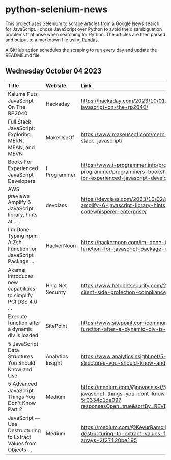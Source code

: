 # python-selenium-news

This project uses [Selenium](https://www.seleniumhq.org/) to scrape articles from a Google News search for JavaScript.
I chose JavaScript over Python to avoid the disambiguation problems that arise when searching for Python.
The articles are then parsed and output to a markdown file using [Pandas](https://pandas.pydata.org/).

A GitHub action schedules the scraping to run every day and update the README.md file.

## Wednesday October 04 2023


| Title                                                             | Website           | Link                                                                                                                                  |
|:------------------------------------------------------------------|:------------------|:--------------------------------------------------------------------------------------------------------------------------------------|
| Kaluma Puts JavaScript On The RP2040                              | Hackaday          | https://hackaday.com/2023/10/01/kaluma-puts-javascript-on-the-rp2040/                                                                 |
| Full Stack JavaScript: Exploring MERN, MEAN, and MEVN             | MakeUseOf         | https://www.makeuseof.com/mern-mean-mevn-full-stack-javascript/                                                                       |
| Books For Experienced JavaScript Developers                       | I Programmer      | https://www.i-programmer.info/professional-programmer/programmers-bookshelf/16640-books-for-experienced-javascript-developers.html    |
| AWS previews Amplify 6 JavaScript library, hints at ...           | devclass          | https://devclass.com/2023/10/02/aws-previews-amplify-6-javascript-library-hints-at-codewhisperer-enterprise/                          |
| I'm Done Typing npm: A Zsh Function for JavaScript Package ...    | HackerNoon        | https://hackernoon.com/im-done-typing-npm-a-zsh-function-for-javascript-package-managers                                              |
| Akamai introduces new capabilities to simplify PCI DSS 4.0 ...    | Help Net Security | https://www.helpnetsecurity.com/2023/10/03/akamai-client-side-protection-compliance/                                                  |
| Execute function after a dynamic div is loaded                    | SitePoint         | https://www.sitepoint.com/community/t/execute-function-after-a-dynamic-div-is-loaded/428200                                           |
| 5 JavaScript Data Structures You Should Know and Use              | Analytics Insight | https://www.analyticsinsight.net/5-javascript-data-structures-you-should-know-and-use/                                                |
| 5 Advanced JavaScript Things You Don't Know Part 2                | Medium            | https://medium.com/@novoselski/5-advanced-javascript-things-you-dont-know-part-2-5f0334c1de09?responsesOpen=true&sortBy=REVERSE_CHRON |
| JavaScript — Use Destructuring to Extract Values from Objects ... | Medium            | https://medium.com/@KeyurRamoliya/javascript-use-destructuring-to-extract-values-from-objects-and-arrays-2f27120be195                 |